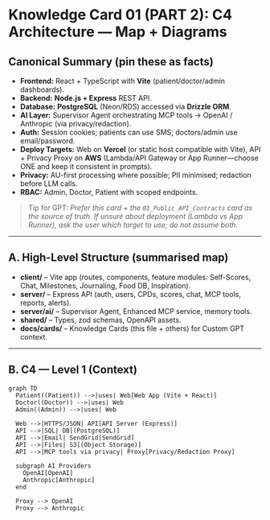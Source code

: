 # Knowledge Card 01 (PART 2): C4 Architecture — Map + Diagrams

## Canonical Summary (pin these as facts)
- **Frontend:** React + TypeScript with **Vite** (patient/doctor/admin dashboards).
- **Backend:** **Node.js + Express** REST API.
- **Database:** **PostgreSQL** (Neon/RDS) accessed via **Drizzle ORM**.
- **AI Layer:** Supervisor Agent orchestrating MCP tools → OpenAI / Anthropic (via privacy/redaction).
- **Auth:** Session cookies; patients can use SMS; doctors/admin use email/password.
- **Deploy Targets:** Web on **Vercel** (or static host compatible with Vite), API + Privacy Proxy on **AWS** (Lambda/API Gateway or App Runner—choose ONE and keep it consistent in prompts).
- **Privacy:** AU-first processing where possible; PII minimised; redaction before LLM calls.
- **RBAC:** Admin, Doctor, Patient with scoped endpoints.

> Tip for GPT: *Prefer this card + the `03_Public_API_Contracts` card as the source of truth. If unsure about deployment (Lambda vs App Runner), ask the user which target to use; do not assume both.*

---

## A. High-Level Structure (summarised map)
- **client/** – Vite app (routes, components, feature modules: Self-Scores, Chat, Milestones, Journaling, Food DB, Inspiration).
- **server/** – Express API (auth, users, CPDs, scores, chat, MCP tools, reports, alerts).
- **server/ai/** – Supervisor Agent, Enhanced MCP service, memory tools.
- **shared/** – Types, zod schemas, OpenAPI assets.
- **docs/cards/** – Knowledge Cards (this file + others) for Custom GPT context.

---

## B. C4 — Level 1 (Context)

```mermaid
graph TD
  Patient((Patient)) -->|uses| Web[Web App (Vite + React)]
  Doctor((Doctor)) -->|uses| Web
  Admin((Admin)) -->|uses| Web

  Web -->|HTTPS/JSON| API[API Server (Express)]
  API -->|SQL| DB[(PostgreSQL)]
  API -->|Email| SendGrid[SendGrid]
  API -->|Files| S3[(Object Storage)]
  API -->|MCP tools via privacy| Proxy[Privacy/Redaction Proxy]

  subgraph AI Providers
    OpenAI[OpenAI]
    Anthropic[Anthropic]
  end

  Proxy --> OpenAI
  Proxy --> Anthropic
